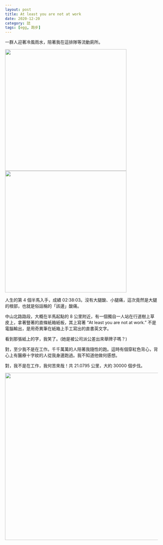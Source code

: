 ```yaml
---
layout: post
title: At least you are not at work
date: 2020-12-20
category: 誌
tags: [egg, 跑步]
---
```


一群人迎著冷風雨水，陪著我在這排隊等流動廁所。
 
<img src="/blog/assets/images/2020/fum1.jpg" style="height:400px"/>
<img src="/blog/assets/images/2020/fum2.jpg" style="height:400px"/>
<!--more-->

人生的第 4 個半馬入手，成績 02:38:03。沒有大腿酸、小腿痛，這次竟然是大腿的根部，也就是俗話稱的「該邊」酸痛。

中山北路路段，大概在半馬起點的 8 公里附近，有一個獨自一人站在行道樹上草皮上，拿著豎著的直條紙箱紙板，其上寫著 “At least you are not at work.” 不是電腦輸出，是用奇異筆在紙箱上手工寫出的直書英文字。

看到那張紙上的字，我笑了。(她是被公司派公差出來舉牌子嗎？)

對，至少我不是在工作。千千萬萬的人陪著我隨性的跑。這時有個穿紅色背心，背心上有醫療十字紋的人從我身邊跑過。我不知道他做何感想。

對，我不是在工作，我何苦來哉！共 21.0795 公里，大約 30000 個步伐。

<img src="/blog/assets/images/2020/fum3.jpg" style="width:550px"/>
